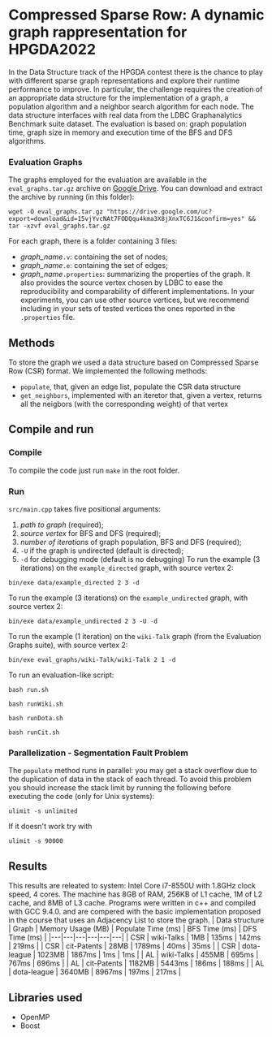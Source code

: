 # Compressed Sparse Row: A dynamic graph rappresentation for HPGDA2022
In the Data Structure track of the HPGDA contest there is the chance to play with different sparse
graph representations and explore their runtime performance to improve. In particular, the challenge
requires the creation of an appropriate data structure for the implementation of a graph, a population
algorithm and a neighbor search algorithm for each node. The data structure interfaces with real data from
the LDBC Graphanalytics Benchmark suite dataset. The evaluation is based on: graph population time,
graph size in memory and execution time of the BFS and DFS algorithms.
### Evaluation Graphs
The graphs employed for the evaluation are available in the ``` eval_graphs.tar.gz``` archive on [Google Drive](https://drive.google.com/file/d/15vjYvcNAt7FODQqu4kma3X8jXnxTC6J1/view?usp=sharing).
You can download and extract the archive by running (in this folder):
```
wget -O eval_graphs.tar.gz "https://drive.google.com/uc?export=download&id=15vjYvcNAt7FODQqu4kma3X8jXnxTC6J1&confirm=yes" && tar -xzvf eval_graphs.tar.gz
```
For each graph, there is a folder containing 3 files:
- *graph_name*`.v`: containing the set of nodes;
- *graph_name*`.e`: containing the set of edges;
- *graph_name*`.properties`: summarizing the properties of the graph. It also provides the source vertex chosen by LDBC to ease the reproducibility and comparability of different implementations. In your experiments, you can use other source vertices, but we recommend including in your sets of tested vertices the ones reported in the `.properties` file.   


## Methods
To store the graph we used a data structure based on Compressed Sparse Row (CSR) format. We implemented the following methods:
* ```populate```, that, given an edge list, populate the CSR data structure 
* ```get_neighbors```, implemented with an iteretor that, given a vertex, returns all the neigbors (with the corresponding weight) of that vertex

## Compile and run
### Compile
To compile the code just run ```make``` in the root folder.

### Run
```src/main.cpp``` takes five positional arguments:
1. *path to graph* (required);
1. *source vertex* for BFS and DFS (required);
1. *number of iterations* of graph population, BFS and DFS (required);
1. `-U` if the graph is undirected (default is directed);
1. `-d` for debugging mode (default is no debugging)
To run the example (3 iterations) on the ```example_directed``` graph, with source vertex 2:
``` 
bin/exe data/example_directed 2 3 -d
```
To run the example (3 iterations) on the ```example_undirected``` graph, with source vertex 2:
``` 
bin/exe data/example_undirected 2 3 -U -d
```
To run the example (1 iteration) on the ```wiki-Talk``` graph (from the Evaluation Graphs suite), with source vertex 2:
``` 
bin/exe eval_graphs/wiki-Talk/wiki-Talk 2 1 -d
```
To run an evaluation-like script:
``` 
bash run.sh
```
``` 
bash runWiki.sh
```
``` 
bash runDota.sh
```
``` 
bash runCit.sh
```
### Parallelization - Segmentation Fault Problem
The  ```populate``` method runs in parallel: you may get a stack overflow due to the duplication of data in the stack of each thread. To avoid this problem you should increase the stack limit by running the following before executing the code (only for Unix systems):
``` 
ulimit -s unlimited
```
If it doesn't work try with 
``` 
ulimit -s 90000
```


## Results
This results are releated to system: Intel Core i7-8550U with 1.8GHz clock speed, 4 cores. The machine has 8GB of RAM,
256KB of L1 cache, 1M of L2 cache, and 8MB
of L3 cache. Programs were written in c++ and
compiled with GCC 9.4.0. and are compered with the basic implementation proposed in the course that uses an Adjacency List to store the graph.
| Data structure | Graph | Memory Usage (MB) | Populate Time (ms) | BFS Time (ms) | DFS Time (ms) | 
|---|---|---|---|---|---|
| CSR | wiki-Talks | 1MB | 135ms | 142ms | 219ms |
| CSR | cit-Patents | 28MB | 1789ms | 40ms | 35ms |
| CSR | dota-league | 1023MB | 1867ms | 1ms | 1ms |
| AL | wiki-Talks | 455MB | 695ms | 767ms | 696ms |
| AL | cit-Patents | 1182MB | 5443ms | 186ms | 188ms |
| AL | dota-league | 3640MB | 8967ms | 197ms | 217ms |
## Libraries used
- OpenMP 
- Boost 
